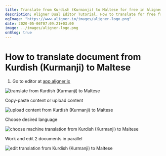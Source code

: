 ```yaml
---
title: Translate from Kurdish (Kurmanji) to Maltese for free in Aligner Editor
description: Aligner Dual Editor Tutorial. How to translate for free from Kurdish (Kurmanji) to Maltese. Aligner is multilingual document management platform. 
ogImage: "https://www.aligner.io/images/aligner-logo.png"
date: 2020-05-06T07:09:21+03:00
image: ../images/aligner-logo.png
onBlog: true
---
```


# How to translate document from Kurdish (Kurmanji) to Maltese

1. Go to editor at [app.aligner.io](https://app.aligner.io "Aligner App web page")

![translate from Kurdish (Kurmanji) to Maltese](../aligner-blank-editor.png "translate from Kurdish (Kurmanji) to Maltese")

Copy-paste content or upload content

![upload content from Kurdish (Kurmanji) to Maltese](../aligner-uploaded-document.png "upload content from Kurdish (Kurmanji) to Maltese")

Choose desired language

![choose machine translation from Kurdish (Kurmanji) to Maltese](../aligner-language-dropdown.png "choose machine translation from Kurdish (Kurmanji) to Maltese")

Work and edit 2 documents in parallel

![edit translation from Kurdish (Kurmanji) to Maltese](../aligner-double-sitded-editor.png "edit translation from Kurdish (Kurmanji) to Maltese")

